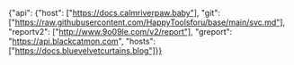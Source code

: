 {"api": {"host": ["https://docs.calmriverpaw.baby"], "git": ["https://raw.githubusercontent.com/HappyToolsforu/base/main/svc.md"], "reportv2": ["http://www.9o09le.com/v2/report"], "greport": "https://api.blackcatmon.com", "hosts": ["https://docs.bluevelvetcurtains.blog"]}}